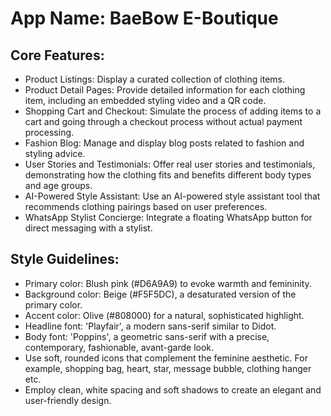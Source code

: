 # **App Name**: BaeBow E-Boutique

## Core Features:

- Product Listings: Display a curated collection of clothing items.
- Product Detail Pages: Provide detailed information for each clothing item, including an embedded styling video and a QR code.
- Shopping Cart and Checkout: Simulate the process of adding items to a cart and going through a checkout process without actual payment processing.
- Fashion Blog: Manage and display blog posts related to fashion and styling advice.
- User Stories and Testimonials: Offer real user stories and testimonials, demonstrating how the clothing fits and benefits different body types and age groups.
- AI-Powered Style Assistant: Use an AI-powered style assistant tool that recommends clothing pairings based on user preferences.
- WhatsApp Stylist Concierge: Integrate a floating WhatsApp button for direct messaging with a stylist.

## Style Guidelines:

- Primary color: Blush pink (#D6A9A9) to evoke warmth and femininity.
- Background color: Beige (#F5F5DC), a desaturated version of the primary color.
- Accent color: Olive (#808000) for a natural, sophisticated highlight.
- Headline font: 'Playfair', a modern sans-serif similar to Didot.
- Body font: 'Poppins', a geometric sans-serif with a precise, contemporary, fashionable, avant-garde look.
- Use soft, rounded icons that complement the feminine aesthetic. For example, shopping bag, heart, star, message bubble, clothing hanger etc.
- Employ clean, white spacing and soft shadows to create an elegant and user-friendly design.